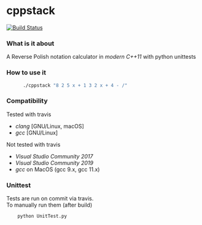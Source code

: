 # cppstack
[![Build Status](https://travis-ci.org/Flukas88/cppstack.svg?branch=master)](https://travis-ci.org/Flukas88/cppstack)


### What is it about

A Reverse Polish notation calculator in *modern C++11* with python unittests


### How to use it
```bash
      ./cppstack "8 2 5 x + 1 3 2 x + 4 - /"
```
### Compatibility

Tested with travis

  - *clang* [GNU/Linux, macOS]
  - *gcc* [GNU/Linux]
  
Not tested with travis
  - *Visual Studio Community 2017* 
  - *Visual Studio Community 2019* 
  - *gcc* on MacOS (gcc 9.x, gcc 11.x)

### Unittest

Tests are run on commit via travis.  
To manually run them (after build)
```python
    python UnitTest.py
```
